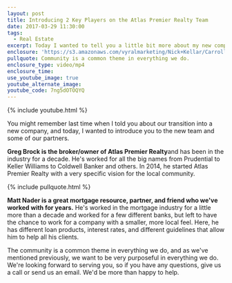 ```yaml
---
layout: post
title: Introducing 2 Key Players on the Atlas Premier Realty Team
date: 2017-03-29 11:30:00
tags:
  - Real Estate
excerpt: Today I wanted to tell you a little bit more about my new company venture and introduce you to some important people who play a big role in our success.
enclosure: 'https://s3.amazonaws.com/vyralmarketing/Nick+Kellar/CarrollCounty+Real+Estate+Introductions.mp4'
pullquote: Community is a common theme in everything we do.
enclosure_type: video/mp4
enclosure_time:
use_youtube_image: true
youtube_alternate_image:
youtube_code: 7ng5dOTOQYQ
---
```



{% include youtube.html %}

You might remember last time when I told you about our transition into a new company, and today, I wanted to introduce you to the new team and some of our partners.

**Greg Brock is the broker/owner of Atlas Premier Realty**and has been in the industry for a decade. He's worked for all the big names from Prudential to Keller Williams to Coldwell Banker and others. In 2014, he started Atlas Premier Realty with a very specific vision for the local community.

{% include pullquote.html %}

**Matt Nader is a great mortgage resource, partner, and friend who we've worked with for years.** He's worked in the mortgage industry for a little more than a decade and worked for a few different banks, but left to have the chance to work for a company with a smaller, more local feel. Here, he has different loan products, interest rates, and different guidelines that allow him to help all his clients.

The community is a common theme in everything we do, and as we've mentioned previously, we want to be very purposeful in everything we do. We're looking forward to serving you, so if you have any questions, give us a call or send us an email. We'd be more than happy to help.